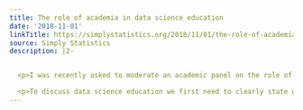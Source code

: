 ```yaml
---
title: The role of academia in data science education
date: '2018-11-01'
linkTitle: https://simplystatistics.org/2018/11/01/the-role-of-academia-in-data-science-education/
source: Simply Statistics
description: |2-


  <p>I was recently asked to moderate an academic panel on the role of universities in training the data science workforce. I preceded each question with opinionated introductions which I have fused into this blog post. These are weakly held opinions so please consider commenting if you disagree with anything.</p>

  <p>To discuss data science education we first need to clearly state what it means. The panel organizers defined data science as &ldquo;<strong>an emerging discipline that draws upon k
---
```

